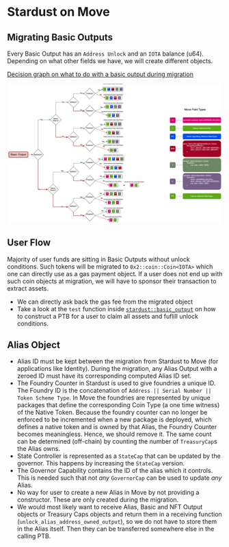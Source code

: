 # Stardust on Move

## Migrating Basic Outputs

Every Basic Output has an `Address Unlock` and an `IOTA` balance (u64). Depending on what other fields we have, we will create different objects.

[Decision graph on what to do with a basic output during migration](./basic_migration_graph.svg)

![](./basic_migration_graph.svg)

## User Flow

Majority of user funds are sitting in Basic Outputs without unlock conditions. Such tokens will be migrated to `0x2::coin::Coin<IOTA>` which one can directly use as a gas payment object.
If a user does not end up with such coin objects at migration, we will have to sponsor their transaction to extract assets.

- We can directly ask back the gas fee from the migrated object
- Take a look at the `test` function inside [`stardust::basic_output`](./sources/basic/basic_output.move) on how to construct a PTB for a user to claim all assets and fuflill unlock conditions.

## Alias Object

- Alias ID must be kept between the migration from Stardust to Move (for applications like Identity). During the migration, any Alias Output with a zeroed ID must have its corresponding computed Alias ID set.
- The Foundry Counter in Stardust is used to give foundries a unique ID. The Foundry ID is the concatenation of `Address || Serial Number || Token Scheme Type`. In Move the foundries are represented by unique packages that define the corresponding Coin Type (a one time witness) of the Native Token. Because the foundry counter can no longer be enforced to be incremented when a new package is deployed, which defines a native token and is owned by that Alias, the Foundry Counter becomes meaningless. Hence, we should remove it. The same count can be determined (off-chain) by counting the number of `TreasuryCap`s the Alias owns.
- State Controller is represented as a `StateCap` that can be updated by the governor. This happens by increasing the `StateCap` version.
- The Governor Capability contains the ID of the alias which it controls. This is needed such that not _any_ `GovernorCap` can be used to update _any_ Alias.
- No way for user to create a new Alias in Move by not providing a constructor. These are only created during the migration.
- We would most likely want to receive Alias, Basic and NFT Output objects or Treasury Caps objects and return them in a receiving function (`unlock_alias_address_owned_output`), so we do not have to store them in the Alias itself. Then they can be transferred somewhere else in the calling PTB.
